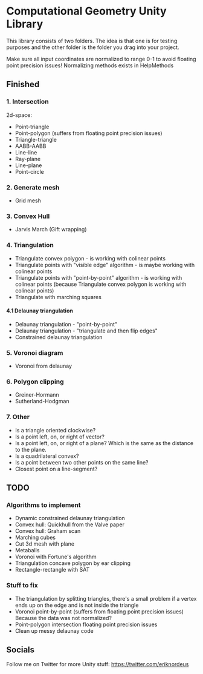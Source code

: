 # Computational Geometry Unity Library

This library consists of two folders. The idea is that one is for testing purposes and the other folder is the folder you drag into your project. 

Make sure all input coordinates are normalized to range 0-1 to avoid floating point precision issues! Normalizing methods exists in HelpMethods

## Finished


### 1. Intersection

2d-space:
* Point-triangle 	
* Point-polygon (suffers from floating point precision issues) 
* Triangle-triangle		
* AABB-AABB 			
* Line-line 					
* Ray-plane 					
* Line-plane 			
* Point-circle 				


### 2. Generate mesh

* Grid mesh	


### 3. Convex Hull

* Jarvis March (Gift wrapping)


### 4. Triangulation

* Triangulate convex polygon - is working with colinear points
* Triangulate points with "visible edge" algorithm - is maybe working with colinear points
* Triangulate points with "point-by-point" algorithm - is working with colinear points (because Triangulate convex polygon is working with colinear points)
* Triangulate with marching squares

#### 4.1 Delaunay triangulation

* Delaunay triangulation - "point-by-point" 
* Delaunay triangulation - "triangulate and then flip edges" 
* Constrained delaunay triangulation 


### 5. Voronoi diagram

* Voronoi from delaunay


### 6. Polygon clipping

* Greiner-Hormann 
* Sutherland-Hodgman 


### 7. Other

* Is a triangle oriented clockwise? 
* Is a point left, on, or right of vector? 
* Is a point left, on, or right of a plane? Which is the same as the distance to the plane. 
* Is a quadrilateral convex? 
* Is a point between two other points on the same line? 
* Closest point on a line-segment? 


## TODO

### Algorithms to implement

* Dynamic constrained delaunay triangulation
* Convex hull: Quickhull from the Valve paper
* Convex hull: Graham scan
* Marching cubes
* Cut 3d mesh with plane
* Metaballs
* Voronoi with Fortune's algorithm
* Triangulation concave polygon by ear clipping
* Rectangle-rectangle with SAT

### Stuff to fix

* The triangulation by splitting triangles, there's a small problem if a vertex ends up on the edge and is not inside the triangle
* Voronoi point-by-point (suffers from floating point precision issues) Because the data was not normalized?
* Point-polygon intersection floating point precision issues
* Clean up messy delaunay code


## Socials

Follow me on Twitter for more Unity stuff: https://twitter.com/eriknordeus
